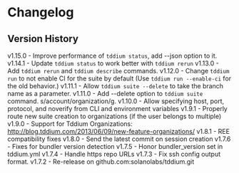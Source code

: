 
# Changelog


## Version History

v1.15.0 - Improve performance of `tddium status`, add --json option to it.
v1.14.1 - Update `tddium status` to work better with `tddium rerun`
v1.13.0 - Add `tddium rerun` and `tddium describe` commands.
v1.12.0 - Change `tddium run` to not enable CI for the suite by default (Use `tddium run --enable-ci` for the old behavior.)
v1.11.1 - Allow `tddium suite --delete` to take the branch name as a parameter.
v1.11.0 - Add --delete option to `tddium suite` command.  s/account/organization/g.
v1.10.0 - Allow specifying host, port, protocol, and noverify from CLI and environment variables
v1.9.1 - Properly route new suite creation to organizations (if the user belongs to multiple)
v1.9.0 - Support for Tddium Organizations: http://blog.tddium.com/2013/06/09/new-feature-organizations/
v1.8.1 - REE compatibility fixes
v1.8.0 - Send the latest commit on session creation
v1.7.6 - Fixes for bundler version detection
v1.7.5 - Honor bundler_version set in tddium.yml
v1.7.4 - Handle https repo URLs
v1.7.3 - Fix ssh config output format.
v1.7.2 - Re-release on github.com:solanolabs/tddium.git
